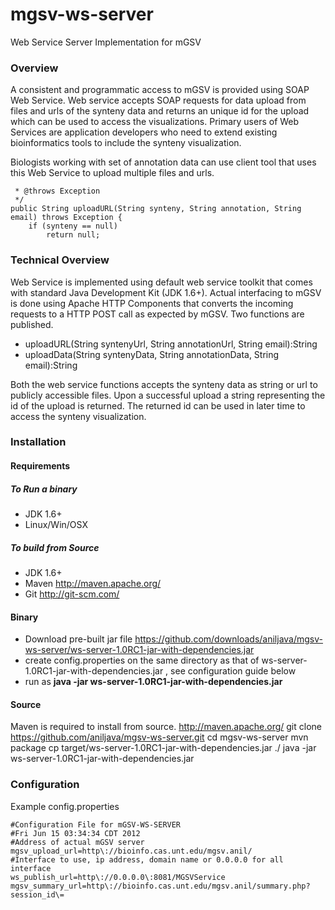 mgsv-ws-server
==============

Web Service Server Implementation for mGSV

### Overview
A consistent and programmatic access to mGSV is provided using SOAP Web Service. Web service accepts SOAP requests for data upload from files and urls of the synteny data and returns an unique id for the upload
which can be used to access the visualizations. Primary users of Web Services are application developers who need to extend existing bioinformatics tools to include the synteny visualization.

Biologists working with set of annotation data can use client tool that uses this Web Service to upload multiple files and urls.

	 * @throws Exception
	 */
	public String uploadURL(String synteny, String annotation, String email) throws Exception {
		if (synteny == null)
			return null;


### Technical Overview
Web Service is implemented using default web service toolkit that comes with standard Java Development Kit (JDK 1.6+). Actual interfacing to mGSV is done using Apache HTTP Components that converts the incoming
requests to a HTTP POST call as expected by mGSV. Two functions are published.

- uploadURL(String syntenyUrl, String annotationUrl, String email):String
- uploadData(String syntenyData, String annotationData, String email):String


Both the web service functions accepts the synteny data as string or url to publicly accessible files. Upon a successful upload a string representing the id of the upload is returned. The returned id can be used
in later time to access the synteny visualization.

### Installation
#### Requirements

##### To Run a binary
- JDK 1.6+
- Linux/Win/OSX

##### To build from Source
- JDK 1.6+
- Maven <http://maven.apache.org/>
- Git <http://git-scm.com/>


#### Binary

- Download pre-built jar file <https://github.com/downloads/aniljava/mgsv-ws-server/ws-server-1.0RC1-jar-with-dependencies.jar>
- create config.properties on the same directory as that of ws-server-1.0RC1-jar-with-dependencies.jar , see configuration guide below
- run as **java -jar ws-server-1.0RC1-jar-with-dependencies.jar**


#### Source
Maven is required to install from source. <http://maven.apache.org/>
    git clone https://github.com/aniljava/mgsv-ws-server.git
    cd mgsv-ws-server
    mvn package
    cp target/ws-server-1.0RC1-jar-with-dependencies.jar ./
    java -jar ws-server-1.0RC1-jar-with-dependencies.jar
    

### Configuration
Example config.properties

	#Configuration File for mGSV-WS-SERVER
	#Fri Jun 15 03:34:34 CDT 2012
	#Address of actual mGSV server
	mgsv_upload_url=http\://bioinfo.cas.unt.edu/mgsv.anil/
	#Interface to use, ip address, domain name or 0.0.0.0 for all interface
	ws_publish_url=http\://0.0.0.0\:8081/MGSVService
	mgsv_summary_url=http\://bioinfo.cas.unt.edu/mgsv.anil/summary.php?session_id\=
